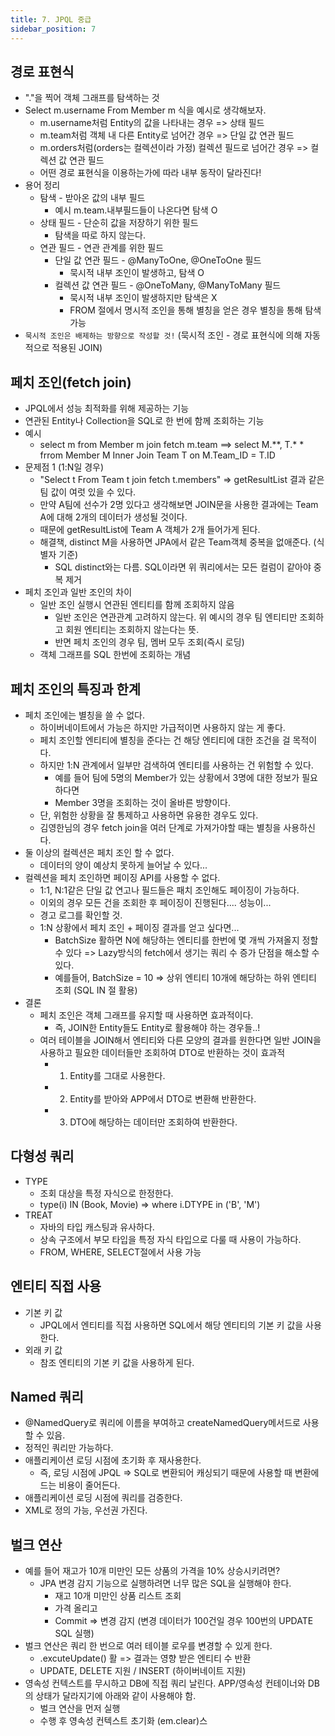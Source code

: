 ```yaml
---
title: 7. JPQL 중급
sidebar_position: 7
---
```

## 경로 표현식

- "."을 찍어 객체 그래프를 탐색하는 것
- Select m.username From Member m 식을 예시로 생각해보자.
  - m.username처럼 Entity의 값을 나타내는 경우 => 상태 필드
  - m.team처럼 객체 내 다른 Entity로 넘어간 경우 => 단일 값 연관 필드
  - m.orders처럼(orders는 컬렉션이라 가정) 컬렉션 필드로 넘어간 경우 => 컬렉션 값 연관 필드
  - 어떤 경로 표현식을 이용하는가에 따라 내부 동작이 달라진다!
- 용어 정리
  - 탐색 - 받아온 값의 내부 필드
    - 예시 m.team.내부필드들이 나온다면 탐색 O
  - 상태 필드 - 단순히 값을 저장하기 위한 필드
    - 탐색을 따로 하지 않는다.
  - 연관 필드 - 연관 관계를 위한 필드
    - 단일 값 연관 필드 - @ManyToOne, @OneToOne 필드
      - 묵시적 내부 조인이 발생하고, 탐색 O
    - 컬렉션 값 연관 필드 - @OneToMany, @ManyToMany 필드
      - 묵시적 내부 조인이 발생하지만 탐색은 X
      - FROM 절에서 명시적 조인을 통해 별칭을 얻은 경우 별칭을 통해 탐색 가능
- `묵시적 조인은 배제하는 방향으로 작성할 것!` (묵시적 조인 - 경로 표현식에 의해 자동적으로 적용된 JOIN)


## 페치 조인(fetch join)

- JPQL에서 성능 최적화를 위해 제공하는 기능
- 연관된 Entity나 Collection을 SQL로 한 번에 함께 조회하는 기능
- 예시
  - select m from Member m join fetch m.team ==> select M.**, T.* * frrom Member M Inner Join Team T on M.Team_ID = T.ID
- 문제점 1 (1:N일 경우)
  - "Select t From Team t join fetch t.members" => getResultList 결과 같은 팀 값이 여럿 있을 수 있다.
  - 만약 A팀에 선수가 2명 있다고 생각해보면 JOIN문을 사용한 결과에는 Team A에 대해 2개의 데이터가 생성될 것이다.
  - 때문에 getResultList에 Team A 객체가 2개 들어가게 된다.
  - 해결책, distinct M을 사용하면 JPA에서 같은 Team객체 중복을 없애준다. (식별자 기준)
    - SQL distinct와는 다름. SQL이라면 위 쿼리에서는 모든 컬럼이 같아야 중복  제거
- 페치 조인과 일반 조인의 차이
  - 일반 조인 실행시 연관된 엔티티를 함께 조회하지 않음
    - 일반 조인은 연관관계 고려하지 않는다. 위 예시의 경우 팀 엔티티만 조회하고 회원 엔티티는 조회하지 않는다는 뜻.
    - 반면 페치 조인의 경우 팀, 멤버 모두 조회(즉시 로딩)
  - 객체 그래프를 SQL 한번에 조회하는 개념


  
## 페치 조인의 특징과 한계

- 페치 조인에는 별칭을 쓸 수 없다.
  - 하이버네이트에서 가능은 하지만 가급적이면 사용하지 않는 게 좋다.
  - 페치 조인할 엔티티에 별칭을 준다는 건 해당 엔티티에 대한 조건을 걸 목적이다.
  - 하지만 1:N 관계에서 일부만 검색하여 엔티티를 사용하는 건 위험할 수 있다.
    - 예를 들어 팀에 5명의 Member가 있는 상황에서 3명에 대한 정보가 필요하다면
    - Member 3명을 조회하는 것이 올바른 방향이다.
  - 단, 위험한 상황을 잘 통제하고 사용하면 유용한 경우도 있다.
  - 김영한님의 경우 fetch join을 여러 단계로 가져가야할 때는 별칭을 사용하신다.
- 둘 이상의 컬렉션은 페치 조인 할 수 없다.
  - 데이터의 양이 예상치 못하게 늘어날 수 있다...
- 컬렉션을 페치 조인하면 페이징 API를 사용할 수 없다.
  - 1:1, N:1같은 단일 값 연고나 필드들은 패치 조인해도 페이징이 가능하다.
  - 이외의 경우 모든 건을 조회한 후 페이징이 진행된다.... 성능이...
  - 경고 로그를 확인할 것.
  - 1:N 상황에서 페치 조인 + 페이징 결과를 얻고 싶다면...
    - BatchSize 활하면 N에 해당하는 엔티티를 한번에 몇 개씩 가져올지 정할 수 있다 => Lazy방식의 fetch에서 생기는 쿼리 수 증가 단점을 해소할 수 있다.
    - 예를들어, BatchSize = 10 => 상위 엔티티 10개에 해당하는 하위 엔티티 조회 (SQL IN 절 활용)
- 결론
  - 페치 조인은 객체 그래프를 유지할 때 사용하면 효과적이다.
    - 즉, JOIN한 Entity들도 Entity로 활용해야 하는 경우들..!
  - 여러 테이블을 JOIN해서 엔티티와 다른 모양의 결과를 원한다면 일반 JOIN을 사용하고 필요한 데이터들만 조회하여 DTO로 반환하는 것이 효과적
    - 1. Entity를 그대로 사용한다.
    - 2. Entity를 받아와 APP에서 DTO로 변환해 반환한다.
    - 3. DTO에 해당하는 데이터만 조회하여 반환한다.



## 다형성 쿼리

- TYPE
  - 조회 대상을 특정 자식으로 한정한다.
  - type(i) IN (Book, Movie) => where i.DTYPE in ('B', 'M')
- TREAT
  - 자바의 타입 캐스팅과 유사하다.
  - 상속 구조에서 부모 타입을 특정 자식 타입으로 다룰 때 사용이 가능하다.
  - FROM, WHERE, SELECT절에서 사용 가능



## 엔티티 직접 사용

- 기본 키 값
  - JPQL에서 엔티티를 직접 사용하면 SQL에서 해당 엔티티의 기본 키 값을 사용한다.
- 외래 키 값
  - 참조 엔티티의 기본 키 값을 사용하게 된다.



## Named 쿼리

- @NamedQuery로 쿼리에 이름을 부여하고 createNamedQuery메서드로 사용할 수 있음.
- 정적인 쿼리만 가능하다.
- 애플리케이션 로딩 시점에 초기화 후 재사용한다.
  - 즉, 로딩 시점에 JPQL => SQL로 변환되어 캐싱되기 때문에 사용할 때 변환에 드는 비용이 줄어든다.
- 애플리케이션 로딩 시점에 쿼리를 검증한다.
- XML로 정의 가능, 우선권 가진다.


## 벌크 연산

- 예를 들어 재고가 10개 미만인 모든 상품의 가격을 10% 상승시키려면?
  - JPA 변경 감지 기능으로 실행하려면 너무 많은 SQL을 실행해야 한다.
    - 재고 10개 미만인 상품 리스트 조회
    - 가격 올리고
    - Commit => 변경 감지 (변경 데이터가 100건일 경우 100번의 UPDATE SQL 실행)
- 벌크 연산은 쿼리 한 번으로 여러 테이블 로우를 변경할 수 있게 한다.
  - .excuteUpdate() 활 => 결과는 영향 받은 엔티티 수 반환
  - UPDATE, DELETE 지원 / INSERT (하이버네이트 지원)
- 영속성 컨텍스트를 무시하고 DB에 직접 쿼리 날린다. APP/영속성 컨테이너와 DB의 상태가 달라지기에 아래와 같이 사용해야 함.
  - 벌크 연산을 먼저 실행
  - 수행 후 영속성 컨텍스트 초기화 (em.clear)스